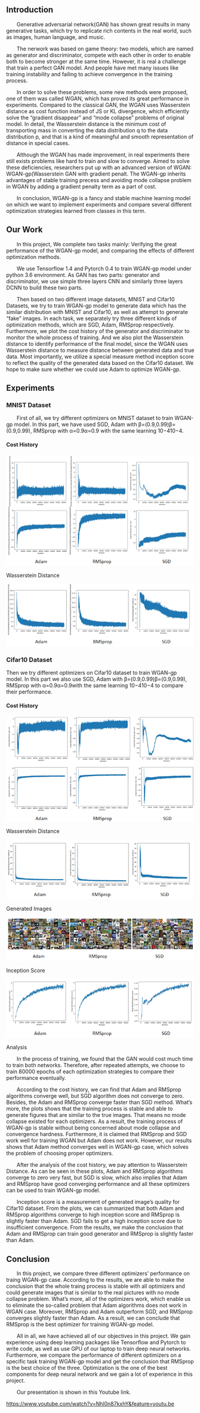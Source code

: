 ## Introduction

  Generative adversarial network(GAN) has shown great results in many generative tasks, which try to replicate rich contents in the real world, such as images, human language, and music.

  The nerwork was based on game theory: two models, which are named as generator and discriminator, compete with each other in order to enable both to become stronger at the same time. However, it is real a challenge that train a perfect GAN model. And people have met many issues like training instability and failing to achieve convergence in the training process.

  In order to solve these problems, some new methods were proposed, one of them was called WGAN, which has proved its great performance in experiments. Compared to the classical GAN, the WGAN uses Wasserstein distance as cost function instead of JS or KL divergence, which efficiently solve the “gradient disappear” and “mode collapse” problems of original model. In detail, the Wasserstein distance is the minimum cost of transporting mass in converting the data distribution q to the data distribution p, and that is a kind of meaningful and smooth representation of distance in special cases.

  Although the WGAN has made improvement, in real experiments there still exists problems like hard to train and slow to converge. Aimed to solve these deficiencies, researchers put up with an advanced version of WGAN: WGAN-gp(Wasserstein GAN with gradient penalt. The WGAN-gp inherits advantages of stable training precess and avoiding mode collapse problem in WGAN by adding a gradient penalty term as a part of cost.

  In conclusion, WGAN-gp is a fancy and stable machine learning model on which we want to implement experiments and compare several different optimization strategies learned from classes in this term.

## Our Work

  In this project, We complete two tasks mainly: Verifying the great performance of the WGAN-gp model, and comparing the effects of different optimization methods.

  We use Tensorflow 1.4 and Pytorch 0.4 to train WGAN-gp model under python 3.6 environment. As GAN has two parts: generator and discriminator, we use simple three layers CNN and similarly three layers DCNN to build these two parts.

  Then based on two different image datasets, MNIST and Cifar10 Datasets, we try to train WGAN-gp model to generate data which has the similar distribution with MNIST and Cifar10, as well as attempt to generate “fake” images. In each task, we separately try three different kinds of optimization methods, which are SGD, Adam, RMSprop respectively. Furthermore, we plot the cost history of the generator and discriminator to monitor the whole process of training. And we also plot the Wasserstein distance to identify performance of the final model, since the WGAN uses Wasserstein distance to measure distance between generated data and true data. Most importantly, we utilize a special measure method inception score to reflect the quality of the generated data based on the Cifar10 dataset. We hope to make sure whether we could use Adam to optimize WGAN-gp.

## Experiments

### MNIST Dataset

  First of all, we try different optimizers on MNIST dataset to train WGAN-gp model. In this part, we have used SGD, Adam with β=(0.9,0.99)β=(0.9,0.99), RMSprop with α=0.9α=0.9 with the same learning 10−410−4.

#### Cost History

![avatar](/Images/mnist_cost.png)

Wasserstein Distance

![avatar](/Images/mnist_distance.png)

### Cifar10 Dataset

Then we try different optimizers on Cifar10 dataset to train WGAN-gp model. In this part we also use SGD, Adam with β=(0.9,0.99)β=(0.9,0.99), RMSprop with α=0.9α=0.9with the same learning 10−410−4 to compare their performance.

#### Cost History

![avatar](/Images/cifar_cost.png)

Wasserstein Distance

![avatar](/Images/cifar_distance.png)

Generated Images

![avatar](/Images/cifar_image.png)

Inception Score

![avatar](/Images/cifar_inception.png)

Analysis

  In the process of training, we found that the GAN would cost much time to train both networks. Therefore, after repeated attempts, we choose to train 80000 epochs of each optimization strategies to compare their performance eventually.

  According to the cost history, we can find that Adam and RMSprop algorithms converge well, but SGD algorithm does not converge to zero. Besides, the Adam and RMSprop converge faster than SGD method. What’s more, the plots shows that the training process is stable and able to generate figures that are similar to the true images. That means no mode collapse existed for each optimizers. As a result, the training process of WGAN-gp is stable without being concerned about mode collapse and convergence hardness. Furthermore, it is claimed that RMSprop and SGD work well for training WGAN but Adam does not work. However, our results shows that Adam method converges well in WGAN-gp case, which solves the problem of choosing proper optimizers.

  After the analysis of the cost history, we pay attention to Wasserstein Distance. As can be seen in these plots, Adam and RMSprop algorithms converge to zero very fast, but SGD is slow, which also implies that Adam and RMSprop have good converging performance and all these optimizers can be used to train WGAN-gp model.

  Inception score is a measurement of generated image’s quality for Cifar10 dataset. From the plots, we can summarized that both Adam and RMSprop algorithms converge to high inception score and RMSprop is slightly faster than Adam. SGD fails to get a high inception score due to insufficient convergence. From the results, we make the conclusion that Adam and RMSprop can train good generator and RMSprop is slightly faster than Adam.

## Conclusion

  In this project, we compare three different optimizers’ performance on traing WGAN-gp case. According to the results, we are able to make the conclusion that the whole traing process is stable with all optimizers and could generate images that is similar to the real pictures with no mode collapse problem. What’s more, all of the optimizers work, which enable us to eliminate the so-called problem that Adam algorithms does not work in WGAN case. Moreover, RMSprop and Adam outperform SGD, and RMSprop converges slightly faster than Adam. As a result, we can conclude that RMSprop is the best optimizer for training WGAN-gp model.

  All in all, we have achieved all of our objectives in this project. We gain experience using deep learning packages like Tensorflow and Pytorch to write code, as well as use GPU of our laptop to train deep neural networks. Furthermore, we compare the performance of different optimizers on a specific task training WGAN-gp model and get the conclusion that RMSprop is the best choice of the three. Optimization is the one of the best components for deep neural network and we gain a lot of experience in this project.

  Our presentation is shown in this Youtube link.

<https://www.youtube.com/watch?v=Nhl0n87kxhY&feature=youtu.be>
